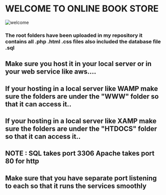# WELCOME TO ONLINE BOOK STORE

![welcome](https://github.com/venkatesh-jacke/online-book-store/blob/master/outputs/frontend%201.PNG)


### The root folders have been uploaded in my repository it contains all .php .html .css files also included the database file .sql
## Make sure you host it in your local server or in your web service like aws....
## If your hosting in a local server like WAMP make sure the folders are under the "WWW" folder so that it can access it..

## If your hosting in a local server like XAMP make sure the folders are under the "HTDOCS" folder so that it can access it..

## NOTE : SQL takes port 3306  Apache takes port 80 for http
## Make sure that you have separate port listening to each so that it runs the services smoothly
 

